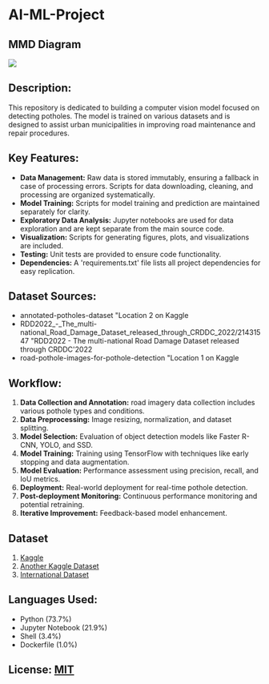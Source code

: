 # AI-ML-Project

## **MMD Diagram**

[![](https://mermaid.ink/img/pako:eNrtmVGvmjAUx79K08U9qYEWdPCwREGzJVv2cB-WLLx0UrQZFgNl9zrjdx_QcmfViyS7jmQhGuWc_uR_oKek_3iAqySk0IWDwSHgADDOhAuqwwCKDd3SAKq4zPACzk4yZW5maokyFbE4LpMBfENIZJAwgMPT8UykyQ-qCIzx1eHRIwvFRkIm2j0FsGaOwxN11KQeOX8t_bIy7kzZ6kzZ7kp53thlUUjup4w6U8adKVtdKXvNT5N7KqPOlHFnylZXyn5n69nvbD37na3nReM0R_d7bC-bhJ1V9LrC8qDWDyAN1xfblZBGJI_FRV2a9GQyaSetMSRNk8cNLbc7brVZSrckvn5fvlK23ogMvAVzRrKzIi_KiV6zHI2JyXeqpuOypKs7gJVgP4lgCQfLnK_Kgxu3MvoHtV-t6rwtyq_io3wPBgEPeCaIoD4j65RsJVNlivN95LtcgE9kT9MAApKBYpN7A0C3AHwLsG4BdnXdGvSBhSHlkgKm5OZmCwa1YHALxmpgkGQ8swWDWjC4BdNUD5aMb7ZgUAvmrJ4vuTibsYUOLBknMZCYBJZlG5bIzASj0fvnqatDVcUM66MqxKoZZpaigQsuVrFGYD1UN6torNNwLsU90wXX1pVkkGL0EOmhkptjFQI9rvUs_ceWNurJaupJ85AKX7zWmlDinhTzkRL3LBXroaJ9qbYADdfuoxYMbmKel_GiopYFBWRzJLI5OBzCLS2eeSwsvHlvx3s73tvx3o73dry3470d7-14b8d7O_7_2PFiq0tykTzs-Qq6Is3pEOa78I8zh25E4qzI7giH7gE-QdeajrGDbdvBeOo4pm3YQ7iHLsZjhKZoamDbmDjG1DwO4a8kKc5gjB2jeuGJ-Q47yLGq032rBqUmDZlI0s_y37DqT7Hjbys5JdI?type=png)](https://mermaid.live/edit#pako:eNrtmVGvmjAUx79K08U9qYEWdPCwREGzJVv2cB-WLLx0UrQZFgNl9zrjdx_QcmfViyS7jmQhGuWc_uR_oKek_3iAqySk0IWDwSHgADDOhAuqwwCKDd3SAKq4zPACzk4yZW5maokyFbE4LpMBfENIZJAwgMPT8UykyQ-qCIzx1eHRIwvFRkIm2j0FsGaOwxN11KQeOX8t_bIy7kzZ6kzZ7kp53thlUUjup4w6U8adKVtdKXvNT5N7KqPOlHFnylZXyn5n69nvbD37na3nReM0R_d7bC-bhJ1V9LrC8qDWDyAN1xfblZBGJI_FRV2a9GQyaSetMSRNk8cNLbc7brVZSrckvn5fvlK23ogMvAVzRrKzIi_KiV6zHI2JyXeqpuOypKs7gJVgP4lgCQfLnK_Kgxu3MvoHtV-t6rwtyq_io3wPBgEPeCaIoD4j65RsJVNlivN95LtcgE9kT9MAApKBYpN7A0C3AHwLsG4BdnXdGvSBhSHlkgKm5OZmCwa1YHALxmpgkGQ8swWDWjC4BdNUD5aMb7ZgUAvmrJ4vuTibsYUOLBknMZCYBJZlG5bIzASj0fvnqatDVcUM66MqxKoZZpaigQsuVrFGYD1UN6torNNwLsU90wXX1pVkkGL0EOmhkptjFQI9rvUs_ceWNurJaupJ85AKX7zWmlDinhTzkRL3LBXroaJ9qbYADdfuoxYMbmKel_GiopYFBWRzJLI5OBzCLS2eeSwsvHlvx3s73tvx3o73dry3470d7-14b8d7O_7_2PFiq0tykTzs-Qq6Is3pEOa78I8zh25E4qzI7giH7gE-QdeajrGDbdvBeOo4pm3YQ7iHLsZjhKZoamDbmDjG1DwO4a8kKc5gjB2jeuGJ-Q47yLGq032rBqUmDZlI0s_y37DqT7Hjbys5JdI)

## **Description:**

This repository is dedicated to building a computer vision model focused on detecting potholes. The model is trained on various datasets and is designed to assist urban municipalities in improving road maintenance and repair procedures.

## **Key Features:**

- **Data Management:** Raw data is stored immutably, ensuring a fallback in case of processing errors. Scripts for data downloading, cleaning, and processing are organized systematically.
- **Model Training:** Scripts for model training and prediction are maintained separately for clarity.
- **Exploratory Data Analysis:** Jupyter notebooks are used for data exploration and are kept separate from the main source code.
- **Visualization:** Scripts for generating figures, plots, and visualizations are included.
- **Testing:** Unit tests are provided to ensure code functionality.
- **Dependencies:** A 'requirements.txt' file lists all project dependencies for easy replication.

## **Dataset Sources:**

- annotated-potholes-dataset "Location 2 on Kaggle
- RDD2022\_-_The_multi-national_Road_Damage_Dataset_released_through_CRDDC_2022/21431547 "RDD2022 - The multi-national Road Damage Dataset released through CRDDC'2022
- road-pothole-images-for-pothole-detection "Location 1 on Kaggle

## **Workflow:**

1. **Data Collection and Annotation:** road imagery data collection includes various pothole types and conditions.
2. **Data Preprocessing:** Image resizing, normalization, and dataset splitting.
3. **Model Selection:** Evaluation of object detection models like Faster R-CNN, YOLO, and SSD.
4. **Model Training:** Training using TensorFlow with techniques like early stopping and data augmentation.
5. **Model Evaluation:** Performance assessment using precision, recall, and IoU metrics.
6. **Deployment:** Real-world deployment for real-time pothole detection.
7. **Post-deployment Monitoring:** Continuous performance monitoring and potential retraining.
8. **Iterative Improvement:** Feedback-based model enhancement.

## Dataset

1. [Kaggle][1]
2. [Another Kaggle Dataset][2]
3. [International Dataset][3]

## **Languages Used:**

- Python (73.7%)
- Jupyter Notebook (21.9%)
- Shell (3.4%)
- Dockerfile (1.0%)

## License: [MIT](./LICENSE)

[1]: https://www.kaggle.com/datasets/sovitrath/road-pothole-images-for-pothole-detection "Location 1 on Kaggle"
[2]: https://www.kaggle.com/datasets/chitholian/annotated-potholes-dataset "Location 2 on Kaggle"
[3]: https://figshare.com/articles/dataset/RDD2022_-_The_multi-national_Road_Damage_Dataset_released_through_CRDDC_2022/21431547 "RDD2022 - The multi-national Road Damage Dataset released through CRDDC'2022"
